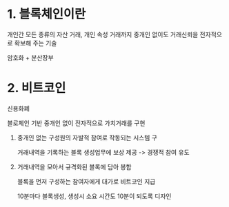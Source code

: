 # 1. 블록체인이란

개인간 모든 종류의 자산 거래, 개인 속성 거래까지 중개인 없이도 거래신뢰을 전자적으로 확보해 주는 기술

암호화 + 분산장부



# 2. 비트코인

신용화폐

블로체인 기반 중개인 없이 전자적으로 가치거래를 구현

1. 중개인 없는 구성원의 자발적 참여로 작동되는 시스템 구

   거래내역을 기록하는 블록 생성업무에 보상 제공 -> 경쟁적 참여 유도

2. 거래내역을 모아서 규격화된 블록에 담아 봉함

   블록을 먼저 구성하는 참여자에게 대가로 비트코인 지급

   10분마다 블록생성, 생성시 소요 시간도 10분이 되도록 디자인

